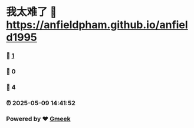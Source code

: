# 我太难了 :link: https://anfieldpham.github.io/anfield1995 
### :page_facing_up: [1](https://anfieldpham.github.io/anfield1995/tag.html) 
### :speech_balloon: 0 
### :hibiscus: 4 
### :alarm_clock: 2025-05-09 14:41:52 
### Powered by :heart: [Gmeek](https://github.com/Meekdai/Gmeek)
